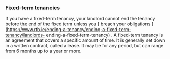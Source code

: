 ###  **Fixed-term tenancies**

If you have a fixed-term tenancy, your landlord cannot end the tenancy before
the end of the fixed term unless you [ breach your obligations
](https://www.rtb.ie/ending-a-tenancy/ending-a-fixed-term-tenancy/landlords-
ending-a-fixed-term-tenancy) . A fixed-term tenancy is an agreement that
covers a specific amount of time. It is generally set down in a written
contract, called a lease. It may be for any period, but can range from 6
months up to a year or more.
